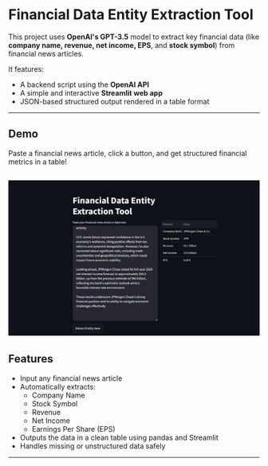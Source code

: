 # Financial Data Entity Extraction Tool

This project uses **OpenAI's GPT-3.5** model to extract key financial data (like **company name, revenue, net income, EPS**, and **stock symbol**) from financial news articles.

It features:
- A backend script using the **OpenAI API**
- A simple and interactive **Streamlit web app**
- JSON-based structured output rendered in a table format

---

## Demo

Paste a financial news article, click a button, and get structured financial metrics in a table!

![Demo Screenshot](screenshot.png) 
---

## Features

- Input any financial news article
- Automatically extracts:
  - Company Name
  - Stock Symbol
  - Revenue
  - Net Income
  - Earnings Per Share (EPS)
- Outputs the data in a clean table using pandas and Streamlit
- Handles missing or unstructured data safely

---
